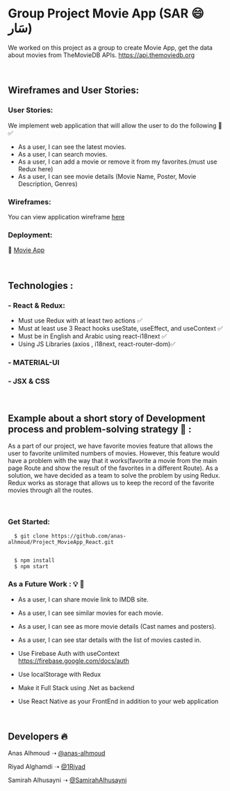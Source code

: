 
# Group Project Movie App (SAR :smile: سَار)

We worked on this project as a group to create Movie App, get the data about movies from TheMovieDB APIs.
https://api.themoviedb.org

<br/>

## Wireframes and User Stories:

### User Stories:
We implement web application that will allow the user to do the following :muscle: :white_check_mark:

- As a user, I can see the latest movies. 
- As a user, I can search movies. 
- As a user, I can add a movie or remove it from my favorites.(must use Redux here) 
- As a user, I can see movie details (Movie Name, Poster, Movie Description, Genres) 


### Wireframes:
<p>You can view application wireframe <a href="https://wireframe.cc/pro/pp/196278942458114" rel="nofollow">here</a></p> 

### Deployment: 

 :paperclip: <a href="......" rel="nofollow">Movie App</a>



<br/>


## Technologies :

### -  React & Redux:
- Must use Redux with at least two actions :white_check_mark:
- Must at least use 3 React hooks useState, useEffect, and useContext :white_check_mark:
- Must be in English and Arabic using react-i18next :white_check_mark:
- Using JS Libraries (axios , i18next, react-router-dom):white_check_mark:

### - MATERIAL-UI
### - JSX & CSS

<br>

 ## Example about a short story of Development process and problem-solving strategy :punch: :


As a part of our project, we have favorite movies feature that allows the user to favorite unlimited numbers of movies. However, this feature would have a problem with the way that it works(favorite a movie from the main page Route and show the result of the favorites in a different Route). As a solution, we have decided as a team to solve the problem by using Redux. Redux works as storage that allows us to keep the record of the favorite movies through all the routes. 

<br/>

### Get Started:

```terminal
  $ git clone https://github.com/anas-alhmoud/Project_MovieApp_React.git

  
  $ npm install
  $ npm start
```







### As a Future Work : :bulb: :mag_right:
- As a user, I can share movie link to IMDB site.
- As a user, I can see similar movies for each movie.
- As a user, I can see as more movie details (Cast names and posters).
- As a user, I can see star details with the list of movies casted in.
- Use Firebase Auth with useContext https://firebase.google.com/docs/auth

- Use localStorage with Redux

- Make it Full Stack using .Net as backend
- Use React Native as your FrontEnd in addition to your web application


<br>

## Developers :fire:

 Anas Alhmoud
 ➝ [@anas-alhmoud](https://github.com/anas-alhmoud)

Riyad Alghamdi ➝ [@1Riyad](https://github.com/1Riyad)

 Samirah Alhusayni ➝ [@SamirahAlhusayni](https://github.com/SamirahAlhusayni)
